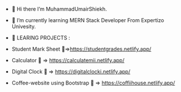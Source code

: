- 👋 Hi there I’m MuhammadUmairShiekh.
- 🌱 I’m currently learning MERN Stack Developer From Expertizo Univesity.

                         


- 🏅 LEARING PROJECTS :
- Student Mark Sheet 🔗=>https://studentgrades.netlify.app/
- Calculator 🔗 => https://calculatemii.netlify.app/
- Digital Clock 🔗 => https://digitalclocki.netlify.app/
- Coffee-website using Bootstrap 🔗 => https://coffiihouse.netlify.app/

  



  

  

<!---
MuhammadUmairShiekh/MuhammadUmairShiekh is a ✨ special ✨ repository because its `README.md` (this file) appears on your GitHub profile.
You can click the Preview link to take a look at your changes.
--->
